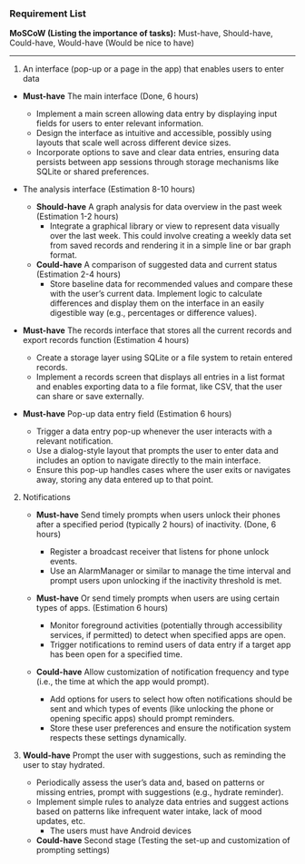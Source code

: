 ### Requirement List

**MoSCoW (Listing the importance of tasks):** Must-have, Should-have, Could-have, Would-have (Would be nice to have)

---

1.  An interface (pop-up or a page in the app) that enables users to enter data

   - **Must-have** The main interface (Done, 6 hours)
     - Implement a main screen allowing data entry by displaying input fields for users to enter relevant information.
     - Design the interface as intuitive and accessible, possibly using layouts that scale well across different device sizes.
     - Incorporate options to save and clear data entries, ensuring data persists between app sessions through storage mechanisms like SQLite or shared preferences.

   - The analysis interface (Estimation 8-10 hours)
     - **Should-have** A graph analysis for data overview in the past week (Estimation 1-2 hours)
       - Integrate a graphical library or view to represent data visually over the last week. This could involve creating a weekly data set from saved records and rendering it in a simple line or bar graph format.
     - **Could-have** A comparison of suggested data and current status (Estimation 2-4 hours)
       - Store baseline data for recommended values and compare these with the user’s current data. Implement logic to calculate differences and display them on the interface in an easily digestible way (e.g., percentages or difference values).

   - **Must-have** The records interface that stores all the current records and export records function (Estimation 4 hours)
     - Create a storage layer using SQLite or a file system to retain entered records.
     - Implement a records screen that displays all entries in a list format and enables exporting data to a file format, like CSV, that the user can share or save externally.

   - **Must-have** Pop-up data entry field (Estimation 6 hours)
     - Trigger a data entry pop-up whenever the user interacts with a relevant notification. 
     - Use a dialog-style layout that prompts the user to enter data and includes an option to navigate directly to the main interface.
     - Ensure this pop-up handles cases where the user exits or navigates away, storing any data entered up to that point.

2. Notifications

   - **Must-have** Send timely prompts when users unlock their phones after a specified period (typically 2 hours) of inactivity. (Done, 6 hours)
     -  Register a broadcast receiver that listens for phone unlock events.
     -  Use an AlarmManager or similar to manage the time interval and prompt users upon unlocking if the inactivity threshold is met.

   - **Must-have** Or send timely prompts when users are using certain types of apps. (Estimation 6 hours)
     -  Monitor foreground activities (potentially through accessibility services, if permitted) to detect when specified apps are open.
     -  Trigger notifications to remind users of data entry if a target app has been open for a specified time.

   - **Could-have** Allow customization of notification frequency and type (i.e., the time at which the app would prompt).
     - Add options for users to select how often notifications should be sent and which types of events (like unlocking the phone or opening specific apps) should prompt reminders.
     - Store these user preferences and ensure the notification system respects these settings dynamically.

3. **Would-have** Prompt the user with suggestions, such as reminding the user to stay hydrated.
   - Periodically assess the user’s data and, based on patterns or missing entries, prompt with suggestions (e.g., hydrate reminder).
   - Implement simple rules to analyze data entries and suggest actions based on patterns like infrequent water intake, lack of mood updates, etc.
      - The users must have Android devices
   - **Could-have** Second stage (Testing the set-up and customization of prompting settings)
